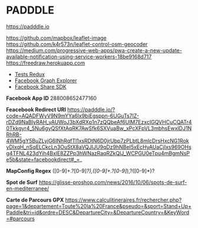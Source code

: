 # PADDDLE

https://padddle.io

https://github.com/mapbox/leaflet-image
https://github.com/k4r573n/leaflet-control-osm-geocoder
https://medium.com/progressive-web-apps/pwa-create-a-new-update-available-notification-using-service-workers-18be9168d717
https://freedraw.herokuapp.com

- [Tests Redux](https://redux.js.org/recipes/writing-tests)
- [Facebook Graph Explorer](https://developers.facebook.com/tools/explorer)
- [Facebook Share SDK](https://github.com/seeden/react-facebook/blob/master/src/Facebook.js)

**Facebook App ID**
288008652477160

**Feacebook Redirect URI**
https://padddle.io/?code=AQADFWyV9N9mYYa6lx9biEgsppn-6UGuTs7lZ-rDZd9NaBIyRAH_yAUWoJ3bXdRXp1n7zQQbeAf6UlM7EzxcIGQVHCuCQATr40Tkkgyr4_5Nu6gyQSfXtAqRK7AwSfk6SXVuaBw_xPcXFpVL3mbhsEwxIDJ1NRhRB-4WM5gY5BuZLyjG6INhRqfTl1xsRDtN6D0jrUbp7zPLbtL8mlcDrsHxcNG1RokyDlxqH_nSqELCkcLn3OuStX8aVQJIJU9qDz9hNBeI5xEcHyAUaCjIxs969OHsg4TFNL423dYih4BxlE8ZZPp3hWNazRaqRZkQlJ_WCPGU0eTpu4mBgmNsPe5b&state=facebookdirect#_=_

**MapConfig Regex**
([0-9]+\.?[0-9]_?),([0-9]+\.?[0-9]_),?([0-9]\*)?

**Spot de Surf**
https://glisse-proshop.com/news/2016/10/06/spots-de-surf-en-mediterranee/

**Carte de Parcours GPX**
https://www.calculitineraires.fr/rechercher.php?page=1&departement=Toute%20la%20France&pseudo=&sport=Stand+Up+Paddle&tri=id&ordre=DESC&DepartureCity=&DepartureCountry=&KeyWord=#parcours
